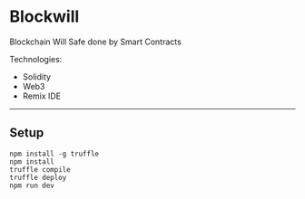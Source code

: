 # Blockwill

Blockchain Will Safe done by Smart Contracts

Technologies:
- Solidity
- Web3
- Remix IDE

---

## Setup

```
npm install -g truffle
npm install
truffle compile
truffle deploy
npm run dev
```
